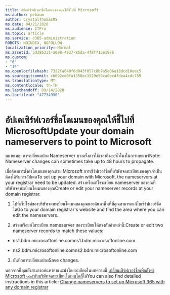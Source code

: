 ```yaml
---
title: อัปเดเซิร์ฟเวอร์ชื่อโดเมนของคุณให้ชี้ไปที่ Microsoft
ms.author: pebaum
author: CrystalThomasMS
ms.date: 04/21/2020
ms.audience: ITPro
ms.topic: article
ms.service: o365-administration
ROBOTS: NOINDEX, NOFOLLOW
localization_priority: Normal
ms.assetid: 5d38b331-a0e8-4937-8bda-4f8f715e1976
ms.custom:
- "6"
- "14"
ms.openlocfilehash: 7322fa640f6d043f057c8b7a5e06a18dcd10eec5
ms.sourcegitcommit: c6692ce0fa1358ec3529e59ca0ecdfdea4cdc759
ms.translationtype: MT
ms.contentlocale: th-TH
ms.lasthandoff: 09/14/2020
ms.locfileid: "47734930"
---
```

# <a name="update-your-domain-nameservers-to-point-to-microsoft"></a><span data-ttu-id="45c22-102">อัปเดเซิร์ฟเวอร์ชื่อโดเมนของคุณให้ชี้ไปที่ Microsoft</span><span class="sxs-lookup"><span data-stu-id="45c22-102">Update your domain nameservers to point to Microsoft</span></span>

<span data-ttu-id="45c22-103">หมายเหตุ: การเปลี่ยนแปลง Nameserver บางครั้งอาจใช้เวลาถึง๔๘ชั่วโมงในการเผยแพร่</span><span class="sxs-lookup"><span data-stu-id="45c22-103">Note: Nameserver changes can sometimes take up to 48 hours to propagate.</span></span>
  
<span data-ttu-id="45c22-104">เมื่อต้องการตั้งค่าโดเมนของคุณด้วย Microsoft การเซิร์ฟเวอร์ชื่อที่บริษัทจดทะเบียนของคุณจำเป็นต้องได้รับการอัปเดต</span><span class="sxs-lookup"><span data-stu-id="45c22-104">To set up your domain with Microsoft, the nameservers at your registrar need to be updated.</span></span> <span data-ttu-id="45c22-105">สร้างหรือแก้ไขระเบียน nameserver ของคุณที่บริษัทจดทะเบียนโดเมนของคุณ</span><span class="sxs-lookup"><span data-stu-id="45c22-105">Create or edit your nameserver records at your domain registrar.</span></span>
  
1. <span data-ttu-id="45c22-106">ไปที่เว็บไซต์ของบริษัทจดทะเบียนโดเมนของคุณและค้นหาพื้นที่ที่คุณสามารถแก้ไขเซิร์ฟเวอร์ชื่อได้</span><span class="sxs-lookup"><span data-stu-id="45c22-106">Go to your domain registrar's website and find the area where you can edit the nameservers.</span></span>

2. <span data-ttu-id="45c22-107">สร้างหรือแก้ไขระเบียน nameserver สองระเบียนให้ตรงกับค่าเหล่านี้:</span><span class="sxs-lookup"><span data-stu-id="45c22-107">Create or edit two nameserver records to match these values:</span></span>

  - <span data-ttu-id="45c22-108">ns1.bdm.microsoftonline.com</span><span class="sxs-lookup"><span data-stu-id="45c22-108">ns1.bdm.microsoftonline.com</span></span>

  - <span data-ttu-id="45c22-109">ns2.bdm.microsoftonline.com</span><span class="sxs-lookup"><span data-stu-id="45c22-109">ns2.bdm.microsoftonline.com</span></span>

3. <span data-ttu-id="45c22-110">บันทึกการเปลี่ยนแปลง</span><span class="sxs-lookup"><span data-stu-id="45c22-110">Save changes.</span></span>

<span data-ttu-id="45c22-111">นอกจากนี้คุณยังสามารถค้นหาคำแนะนำโดยละเอียดในบทความนี้:[เปลี่ยนเซิร์ฟเวอร์ชื่อเพื่อตั้งค่า Microsoft ๓๖๕กับบริษัทจดทะเบียนโดเมนใดก็](https://docs.microsoft.com/microsoft-365/admin/get-help-with-domains/change-nameservers-at-any-domain-registrar)ได้</span><span class="sxs-lookup"><span data-stu-id="45c22-111">You can also find detailed instructions in this article: [Change nameservers to set up Microsoft 365 with any domain registrar](https://docs.microsoft.com/microsoft-365/admin/get-help-with-domains/change-nameservers-at-any-domain-registrar)</span></span>
  